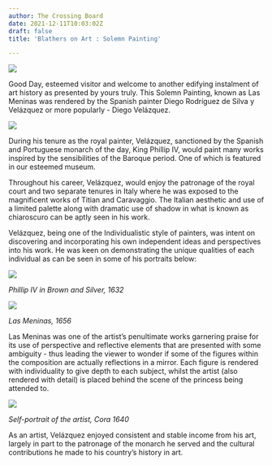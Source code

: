 ```yaml
---
author: The Crossing Board
date: 2021-12-11T10:03:02Z
draft: false
title: 'Blathers on Art : Solemn Painting'

---
```

![](/images/news/blathers-3.png)

Good Day, esteemed visitor and welcome to another edifying instalment of art history as presented by yours truly. This Solemn Painting, known as Las Meninas was rendered by the Spanish painter Diego Rodríguez de Silva y Velázquez or more popularly - Diego Velázquez.

![](/images/news/aa1941cdeb6542449db9f95b3f846ce1.jpeg)

During his tenure as the royal painter, Velázquez, sanctioned by the Spanish and Portuguese monarch of the day, King Phillip IV, would paint many works inspired by the sensibilities of the Baroque period. One of which is featured in our esteemed museum.

Throughout his career, Velázquez, would enjoy the patronage of the royal court and two separate tenures in Italy where he was exposed to the magnificent works of Titian and Caravaggio. The Italian aesthetic and use of a limited palette along with dramatic use of shadow in what is known as chiaroscuro can be aptly seen in his work.

Velázquez, being one of the Individualistic style of painters, was intent on discovering and incorporating his own independent ideas and perspectives into his work. He was keen on demonstrating the unique qualities of each individual as can be seen in some of his portraits below:

![](/images/news/d921a8c0ea5f4357a13d3278769624de.jpeg)

_Phillip IV in Brown and Silver, 1632_

![](/images/news/ad6267779bba432daf79eb0ce7b0ddf6.jpeg)

_Las Meninas, 1656_

Las Meninas was one of the artist’s penultimate works garnering praise for its use of perspective and reflective elements that are presented with some ambiguity - thus leading the viewer to wonder if some of the figures within the composition are actually reflections in a mirror. Each figure is rendered with individuality to give depth to each subject, whilst the artist (also rendered with detail) is placed behind the scene of the princess being attended to.

![](/images/news/a363cbcf122a46babd421276dbb1c0e1.jpeg)

_Self-portrait of the artist, Cora 1640_

As an artist, Velázquez enjoyed consistent and stable income from his art, largely in part to the patronage of the monarch he served and the cultural contributions he made to his country’s history in art.